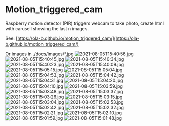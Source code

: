 # Motion_triggered_cam
Raspberry motion detector (PIR) triggers webcam to take photo, create html with carusell showing the last n images.

See: [https://ola-b.github.io/motion_triggered_cam/](https://ola-b.github.io/motion_triggered_cam/)


Or images in ./docs/images/*.jpg
![2021-08-05T15:40:56.jpg](https://github.com/Ola-B/motion_triggered_cam/blob/main/docs/images/2021-08-05T15:40:56.jpg "2021-08-05T15:40:56.jpg")
![2021-08-05T15:40:45.jpg](https://github.com/Ola-B/motion_triggered_cam/blob/main/docs/images/2021-08-05T15:40:45.jpg "2021-08-05T15:40:45.jpg")
![2021-08-05T15:40:34.jpg](https://github.com/Ola-B/motion_triggered_cam/blob/main/docs/images/2021-08-05T15:40:34.jpg "2021-08-05T15:40:34.jpg")
![2021-08-05T15:40:23.jpg](https://github.com/Ola-B/motion_triggered_cam/blob/main/docs/images/2021-08-05T15:40:23.jpg "2021-08-05T15:40:23.jpg")
![2021-08-05T15:40:09.jpg](https://github.com/Ola-B/motion_triggered_cam/blob/main/docs/images/2021-08-05T15:40:09.jpg "2021-08-05T15:40:09.jpg")
![2021-08-05T15:05:15.jpg](https://github.com/Ola-B/motion_triggered_cam/blob/main/docs/images/2021-08-05T15:05:15.jpg "2021-08-05T15:05:15.jpg")
![2021-08-05T15:05:04.jpg](https://github.com/Ola-B/motion_triggered_cam/blob/main/docs/images/2021-08-05T15:05:04.jpg "2021-08-05T15:05:04.jpg")
![2021-08-05T15:04:53.jpg](https://github.com/Ola-B/motion_triggered_cam/blob/main/docs/images/2021-08-05T15:04:53.jpg "2021-08-05T15:04:53.jpg")
![2021-08-05T15:04:42.jpg](https://github.com/Ola-B/motion_triggered_cam/blob/main/docs/images/2021-08-05T15:04:42.jpg "2021-08-05T15:04:42.jpg")
![2021-08-05T15:04:31.jpg](https://github.com/Ola-B/motion_triggered_cam/blob/main/docs/images/2021-08-05T15:04:31.jpg "2021-08-05T15:04:31.jpg")
![2021-08-05T15:04:20.jpg](https://github.com/Ola-B/motion_triggered_cam/blob/main/docs/images/2021-08-05T15:04:20.jpg "2021-08-05T15:04:20.jpg")
![2021-08-05T15:04:10.jpg](https://github.com/Ola-B/motion_triggered_cam/blob/main/docs/images/2021-08-05T15:04:10.jpg "2021-08-05T15:04:10.jpg")
![2021-08-05T15:03:59.jpg](https://github.com/Ola-B/motion_triggered_cam/blob/main/docs/images/2021-08-05T15:03:59.jpg "2021-08-05T15:03:59.jpg")
![2021-08-05T15:03:48.jpg](https://github.com/Ola-B/motion_triggered_cam/blob/main/docs/images/2021-08-05T15:03:48.jpg "2021-08-05T15:03:48.jpg")
![2021-08-05T15:03:37.jpg](https://github.com/Ola-B/motion_triggered_cam/blob/main/docs/images/2021-08-05T15:03:37.jpg "2021-08-05T15:03:37.jpg")
![2021-08-05T15:03:26.jpg](https://github.com/Ola-B/motion_triggered_cam/blob/main/docs/images/2021-08-05T15:03:26.jpg "2021-08-05T15:03:26.jpg")
![2021-08-05T15:03:15.jpg](https://github.com/Ola-B/motion_triggered_cam/blob/main/docs/images/2021-08-05T15:03:15.jpg "2021-08-05T15:03:15.jpg")
![2021-08-05T15:03:04.jpg](https://github.com/Ola-B/motion_triggered_cam/blob/main/docs/images/2021-08-05T15:03:04.jpg "2021-08-05T15:03:04.jpg")
![2021-08-05T15:02:53.jpg](https://github.com/Ola-B/motion_triggered_cam/blob/main/docs/images/2021-08-05T15:02:53.jpg "2021-08-05T15:02:53.jpg")
![2021-08-05T15:02:42.jpg](https://github.com/Ola-B/motion_triggered_cam/blob/main/docs/images/2021-08-05T15:02:42.jpg "2021-08-05T15:02:42.jpg")
![2021-08-05T15:02:32.jpg](https://github.com/Ola-B/motion_triggered_cam/blob/main/docs/images/2021-08-05T15:02:32.jpg "2021-08-05T15:02:32.jpg")
![2021-08-05T15:02:21.jpg](https://github.com/Ola-B/motion_triggered_cam/blob/main/docs/images/2021-08-05T15:02:21.jpg "2021-08-05T15:02:21.jpg")
![2021-08-05T15:02:10.jpg](https://github.com/Ola-B/motion_triggered_cam/blob/main/docs/images/2021-08-05T15:02:10.jpg "2021-08-05T15:02:10.jpg")
![2021-08-05T15:01:59.jpg](https://github.com/Ola-B/motion_triggered_cam/blob/main/docs/images/2021-08-05T15:01:59.jpg "2021-08-05T15:01:59.jpg")
![2021-08-05T15:01:48.jpg](https://github.com/Ola-B/motion_triggered_cam/blob/main/docs/images/2021-08-05T15:01:48.jpg "2021-08-05T15:01:48.jpg")
